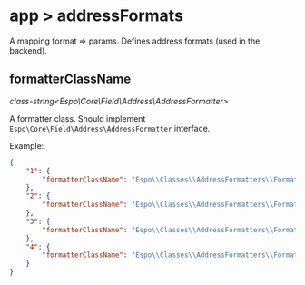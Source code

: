 # app > addressFormats

A mapping format => params. Defines address formats (used in the backend).

## formatterClassName

*class-string<Espo\Core\Field\Address\AddressFormatter\>*

A formatter class. Should implement `Espo\Core\Field\Address\AddressFormatter` interface.

Example:

```json
{
    "1": {
        "formatterClassName": "Espo\\Classes\\AddressFormatters\\Formatter1"
    },
    "2": {
        "formatterClassName": "Espo\\Classes\\AddressFormatters\\Formatter2"
    },
    "3": {
        "formatterClassName": "Espo\\Classes\\AddressFormatters\\Formatter3"
    },
    "4": {
        "formatterClassName": "Espo\\Classes\\AddressFormatters\\Formatter4"
    }
}
```
